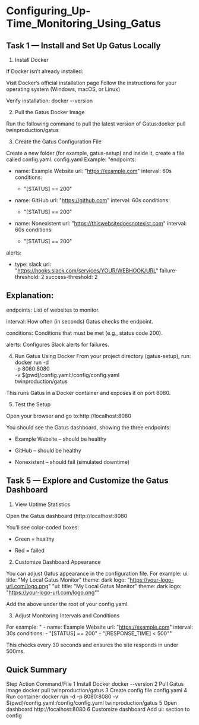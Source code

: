 # Configuring_Up-Time_Monitoring_Using_Gatus

## Task 1 — Install and Set Up Gatus Locally
1. Install Docker

If Docker isn’t already installed:

Visit Docker’s official installation page
Follow the instructions for your operating system (Windows, macOS, or Linux)

Verify installation: docker --version

2. Pull the Gatus Docker Image

Run the following command to pull the latest version of Gatus:docker pull twinproduction/gatus

3. Create the Gatus Configuration File

Create a new folder (for example, gatus-setup) and inside it, create a file called config.yaml.
config.yaml Example:
"endpoints:
  - name: Example Website
    url: "https://example.com"
    interval: 60s
    conditions:
      - "[STATUS] == 200"

  - name: GitHub
    url: "https://github.com"
    interval: 60s
    conditions:
      - "[STATUS] == 200"

  - name: Nonexistent
    url: "https://thiswebsitedoesnotexist.com"
    interval: 60s
    conditions:
      - "[STATUS] == 200"

alerts:
  - type: slack
    url: "https://hooks.slack.com/services/YOUR/WEBHOOK/URL"
    failure-threshold: 2
    success-threshold: 2

## Explanation:

endpoints: List of websites to monitor.

interval: How often (in seconds) Gatus checks the endpoint.

conditions: Conditions that must be met (e.g., status code 200).

alerts: Configures Slack alerts for failures.

4. Run Gatus Using Docker
From your project directory (gatus-setup), run:
docker run -d \
  -p 8080:8080 \
  -v $(pwd)/config.yaml:/config/config.yaml \
  twinproduction/gatus

This runs Gatus in a Docker container and exposes it on port 8080.

5. Test the Setup

Open your browser and go to:http://localhost:8080

You should see the Gatus dashboard, showing the three endpoints:

- Example Website – should be healthy

- GitHub – should be healthy

- Nonexistent – should fail (simulated downtime)

## Task 5 — Explore and Customize the Gatus Dashboard
1. View Uptime Statistics

Open the Gatus dashboard (http://localhost:8080

You’ll see color-coded boxes:

- Green = healthy

- Red = failed

2. Customize Dashboard Appearance

You can adjust Gatus appearance in the configuration file. For example:
ui:
  title: "My Local Gatus Monitor"
  theme: dark
  logo: "https://your-logo-url.com/logo.png"
"ui:
  title: "My Local Gatus Monitor"
  theme: dark
  logo: "https://your-logo-url.com/logo.png""

  Add the above under the root of your config.yaml.

  3. Adjust Monitoring Intervals and Conditions

For example:
"  - name: Example Website
    url: "https://example.com"
    interval: 30s
    conditions:
      - "[STATUS] == 200"
      - "[RESPONSE_TIME] < 500""

This checks every 30 seconds and ensures the site responds in under 500ms.

## Quick Summary
Step	Action	Command/File
1	Install Docker	docker --version
2	Pull Gatus image	docker pull twinproduction/gatus
3	Create config file	config.yaml
4	Run container	docker run -d -p 8080:8080 -v $(pwd)/config.yaml:/config/config.yaml twinproduction/gatus
5	Open dashboard	http://localhost:8080
6	Customize dashboard	Add ui: section to config